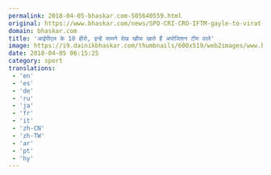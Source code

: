 ```yaml
---
permalink: 2018-04-05-bhaskar.com-505640559.html
original: https://www.bhaskar.com/news/SPO-CRI-CRO-IFTM-gayle-to-virat-kohli-most-dangerous-ipl-cricketers-whom-opposition-fear-5844750-PHO.html
domain: bhaskar.com
title: 'आईपीएल के 10 हीरो, इन्हें सामने देख खौफ खाते हैं अपोजिशन टीम वाले'
image: https://i9.dainikbhaskar.com/thumbnails/600x519/web2images/www.bhaskar.com/2018/04/04/dangerous_1522846693.jpg
date: 2018-04-05 06:15:25
category: sport
translations: 
 - 'en'
 - 'es'
 - 'de'
 - 'ru'
 - 'ja'
 - 'fr'
 - 'it'
 - 'zh-CN'
 - 'zh-TW'
 - 'ar'
 - 'pt'
 - 'hy'
---
```


